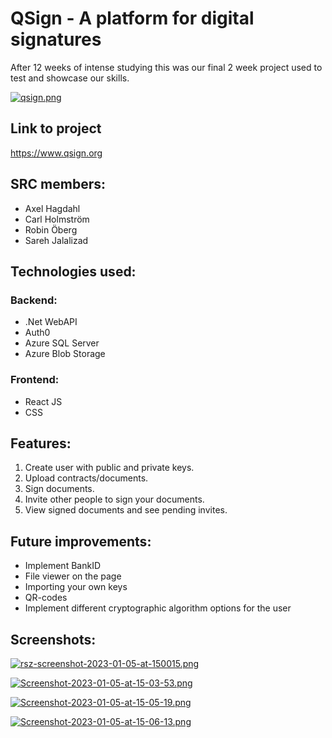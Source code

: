 # QSign - A platform for digital signatures

After 12 weeks of intense studying this was our final 2 week project used to test and showcase our skills.

[![qsign.png](https://i.postimg.cc/t466B8rP/qsign.png)](https://postimg.cc/689T3bx5)

## Link to project
https://www.qsign.org


## SRC members:

- Axel Hagdahl
- Carl Holmström
- Robin Öberg
- Sareh Jalalizad


## Technologies used:

### Backend:

- .Net WebAPI
- Auth0
- Azure SQL Server
- Azure Blob Storage


### Frontend:

- React JS
- CSS

## Features:

1. Create user with public and private keys.
2. Upload contracts/documents.
3. Sign documents.
4. Invite other people to sign your documents.
4. View signed documents and see pending invites.

## Future improvements:

- Implement BankID
- File viewer on the page
- Importing your own keys
- QR-codes
- Implement different cryptographic algorithm options for the user

## Screenshots:

[![rsz-screenshot-2023-01-05-at-150015.png](https://i.postimg.cc/nhghP1RD/rsz-screenshot-2023-01-05-at-150015.png)](https://postimg.cc/68VK7CNW)

[![Screenshot-2023-01-05-at-15-03-53.png](https://i.postimg.cc/L4q0H8hM/Screenshot-2023-01-05-at-15-03-53.png)](https://postimg.cc/t7jzkyhr)

[![Screenshot-2023-01-05-at-15-05-19.png](https://i.postimg.cc/qqfcB0Zk/Screenshot-2023-01-05-at-15-05-19.png)](https://postimg.cc/BLgPMW0y)

[![Screenshot-2023-01-05-at-15-06-13.png](https://i.postimg.cc/cCsHBbvR/Screenshot-2023-01-05-at-15-06-13.png)](https://postimg.cc/tZMpXDtJ)
